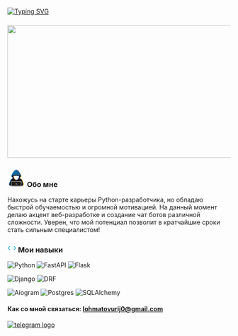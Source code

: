 ###
<a href="https://git.io/typing-svg"><img src="https://readme-typing-svg.demolab.com?font=Fira+Code&size=24&duration=3000&pause=500&color=01A90E&background=1EFDFF00&center=true&vCenter=true&width=486&lines=%D0%9F%D1%80%D0%B8%D0%B2%D0%B5%D1%82%D1%81%D1%82%D0%B2%D1%83%D1%8E+%D0%B2%D1%81%D0%B5%D1%85%2C+%D0%BC%D0%B5%D0%BD%D1%8F+%D0%B7%D0%BE%D0%B2%D1%83%D1%82+%D0%AE%D1%80%D0%B8%D0%B9!+;%D0%AF+Python+%D1%80%D0%B0%D0%B7%D1%80%D0%B0%D0%B1%D0%BE%D1%82%D1%87%D0%B8%D0%BA." alt="Typing SVG" /></a>
###

<div align="center">
  <img height="300" width="600" src="https://user-images.githubusercontent.com/74038190/225813708-98b745f2-7d22-48cf-9150-083f1b00d6c9.gif"  />
</div>


### <img src="./gifs/hacker.gif" width="40" alt="Обо мне" /> **Обо мне**

Нахожусь на старте карьеры Python-разработчика, но обладаю быстрой обучаемостью и огромной мотивацией. На данный момент делаю акцент веб-разработке и создание чат ботов различной сложности.
Уверен, что мой потенциал позволит в кратчайшие сроки стать сильным специалистом!


### <img src="./gifs/code-element.gif" width="20" alt="Мои навыки" /> **Мои навыки**


![Python](https://img.shields.io/badge/python-3670A0?style=for-the-badge&logo=Python&logoColor=white)
![FastAPI](https://img.shields.io/badge/FastAPI-005571?style=for-the-badge&logo=fastapi)
![Flask](https://img.shields.io/badge/flask-%23000.svg?style=for-the-badge&logo=flask&logoColor=white)

![Django](https://img.shields.io/badge/Django-092E20?style=for-the-badge&logo=django&logoColor=green)
![DRF](https://img.shields.io/badge/djangorestframework-api-key.svg?style=for-the-badge&logo=drf&logoColor=44b78b&labelColor=darkgreen&color=black)

![Aiogram](https://img.shields.io/badge/aiogram-dialog.svg?style=for-the-badge&logo=Aiogram&logoColor=Aiogram)
![Postgres](https://img.shields.io/badge/postgres-%23316192.svg?style=for-the-badge&logo=postgresql&logoColor=white)
![SQLAlchemy](https://img.shields.io/badge/SQLAlchemy-D71F00?style=for-the-badge&logo=SQLAlchemy&logoColor=SQLAlchemy)

<h4 align="left">Как со мной связаться: <a href="mailto:lohmatovurij0@gmail.com">lohmatovurij0@gmail.com</a> <br></h4>
<div align="left">
  <a href="https://t.me/Dirkanan" target="_blank">
    <img src="https://img.shields.io/static/v1?message=Telegram&logo=telegram&label=&color=2CA5E0&logoColor=white&labelColor=&style=for-the-badge" height="25" alt="telegram logo"  />
  </a>
</div>

